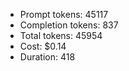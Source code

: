 - Prompt tokens: 45117
- Completion tokens: 837
- Total tokens: 45954
- Cost: $0.14
- Duration: 418
